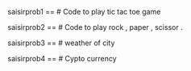 saisirprob1 == # Code to play tic tac toe   game 

saisirprob2 == # Code to play rock , paper , scissor .

saisirprob3 == # weather of city 

saisirprob4 == # Cypto currency 
